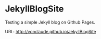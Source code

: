 # JekyllBlogSite
Testing a simple Jekyll blog on Github Pages.

URL: http://vonclaude.github.io/JekyllBlogSite
